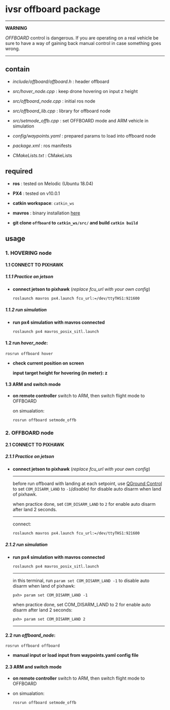 # ivsr offboard package

***
**WARNING**

*OFFBOARD* control is dangerous. If you are operating on a real vehicle be sure to have a way of gaining back manual control in case something goes wrong.
***

## contain
- *include/offboard/offboard.h* : header offboard

- *src/hover_node.cpp*      : keep drone hovering on input z height
- *src/offboard_node.cpp*   : initial ros node
- *src/offboard_lib.cpp*    : library for offboard node
- *src/setmode_offb.cpp*    : set OFFBOARD mode and ARM vehicle in simulation

- *config/waypoints.yaml*   : prepared params to load into offboard node
- *package.xml*             : ros manifests
- *CMakeLists.txt*          : CMakeLists

## required
- **ros**             : tested on Melodic (Ubuntu 18.04)
- **PX4**             : tested on v10.0.1 
- **catkin workspace**: `catkin_ws`
- **mavros**          : binary installation [here](https://docs.px4.io/master/en/ros/mavros_installation.html#binary-installation-debian-ubuntu)

- **git clone `offboard` to `catkin_ws/src/` and build `catkin build`**

## usage

### 1. HOVERING node
#### 1.1 CONNECT TO PIXHAWK
##### 1.1.1 Practice on jetson
- **connect jetson to pixhawk** (*replace fcu_url with your own config*)

  ```
  roslaunch mavros px4.launch fcu_url:=/dev/ttyTHS1:921600
  ```
##### 1.1.2 run simulation
- **run px4 simulation with mavros connected**

  ```
  roslaunch px4 mavros_posix_sitl.launch
  ```
#### 1.2 run *hover_node*: 

  ```
  rosrun offboard hover
  ```
- **check current position on screen**

  **input target height for hovering (in meter): z**

#### 1.3 ARM and switch mode 
- **on remote controller** switch to ARM, then switch flight mode to OFFBOARD

  on simualation: 
  
  ```
  rosrun offboard setmode_offb
  ```
### 2. OFFBOARD node
#### 2.1 CONNECT TO PIXHAWK
##### 2.1.1 Practice on jetson
- **connect jetson to pixhawk** (*replace fcu_url with your own config*)
  ***
  before run offboard with landing at each setpoint, use [QGround Control](https://github.com/congtranv/px4-param/blob/main/QGroundControl.AppImage) to set `COM_DISARM_LAND` to `-1`*(disable)* for disable auto disarm when land of pixhawk.

  when practice done, set `COM_DISARM_LAND` to `2` for enable auto disarm after land 2 seconds.
  ***
  connect:

  ```
  roslaunch mavros px4.launch fcu_url:=/dev/ttyTHS1:921600
  ```
##### 2.1.2 run simulation
- **run px4 simulation with mavros connected**

  ```
  roslaunch px4 mavros_posix_sitl.launch
  ```
  ***
  in this terminal, run  `param set COM_DISARM_LAND -1`  to disable auto disarm when land of pixhawk:
  ```
  pxh> param set COM_DISARM_LAND -1
  ```
  when practice done, set COM_DISARM_LAND to 2 for enable auto disarm after land 2 seconds:
  ```
  pxh> param set COM_DISARM_LAND 2
  ```
  ***
#### 2.2 run *offboard_node*: 

  ```
  rosrun offboard offboard
  ```
- **manual input or load input from waypoints.yaml config file**
  
#### 2.3 ARM and switch mode
- **on remote controller** switch to ARM, then switch flight mode to OFFBOARD

- on simualation: 
  
  ```
  rosrun offboard setmode_offb
  ```
